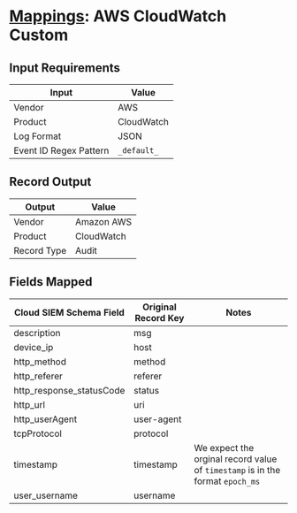 # [Mappings](README.md): AWS CloudWatch Custom

## Input Requirements

|Input|Value|
|-----|-----|
|Vendor|AWS|
|Product|CloudWatch|
|Log Format|JSON|
|Event ID Regex Pattern|`_default_`|

## Record Output

|Output|Value|
|------|-----|
|Vendor|Amazon AWS|
|Product|CloudWatch|
|Record Type|Audit|

## Fields Mapped

|Cloud SIEM Schema Field|Original Record Key|Notes|
|-----------------------|-------------------|-----|
|description|msg||
|device_ip|host||
|http_method|method||
|http_referer|referer||
|http_response_statusCode|status||
|http_url|uri||
|http_userAgent|user-agent||
|tcpProtocol|protocol||
|timestamp|timestamp|We expect the orginal record value of `timestamp` is in the format `epoch_ms`|
|user_username|username||

